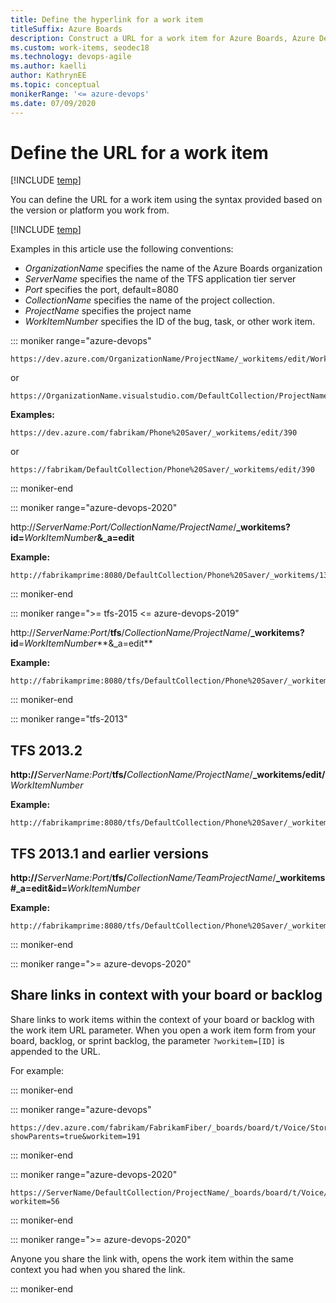 ```yaml
---
title: Define the hyperlink for a work item
titleSuffix: Azure Boards
description: Construct a URL for a work item for Azure Boards, Azure DevOps & TFS
ms.custom: work-items, seodec18
ms.technology: devops-agile   
ms.author: kaelli
author: KathrynEE 
ms.topic: conceptual
monikerRange: '<= azure-devops'   
ms.date: 07/09/2020
---
```



# Define the URL for a work item 

[!INCLUDE [temp](../includes/version-all.md)]

You can define the URL for a work item using the syntax provided based on the version or platform you work from. 

[!INCLUDE [temp](../../includes/version-selector-minimize.md)]

Examples in this article use the following conventions:

- *OrganizationName* specifies the name of the Azure Boards organization  
- *ServerName* specifies the name of the TFS application tier server   
- *Port* specifies the port, default=8080
- *CollectionName* specifies the name of the project collection.
- *ProjectName* specifies the project name
- *WorkItemNumber* specifies the ID of the bug, task, or other work item.
 

::: moniker range="azure-devops"  

```
https://dev.azure.com/OrganizationName/ProjectName/_workitems/edit/WorkItemNumber
```

or

```
https://OrganizationName.visualstudio.com/DefaultCollection/ProjectName/_workitems/edit/WorkItemNumber
```


**Examples:** 

```
https://dev.azure.com/fabrikam/Phone%20Saver/_workitems/edit/390
```  

or

```
https://fabrikam/DefaultCollection/Phone%20Saver/_workitems/edit/390
```  

::: moniker-end  

::: moniker range="azure-devops-2020"  

http://*ServerName:Port/CollectionName/ProjectName*/<b>_workitems?id=</b>*WorkItemNumber*<b>&_a=edit</b>

**Example:** 
```  
http://fabrikamprime:8080/DefaultCollection/Phone%20Saver/_workitems/133&_a=edit
```  

::: moniker-end  


::: moniker range=">= tfs-2015 <= azure-devops-2019"  

http://*ServerName:Port*/**tfs**/*CollectionName/ProjectName*/**_workitems?id**=*WorkItemNumber***&_a=edit** 

**Example:** 
```  
http://fabrikamprime:8080/tfs/DefaultCollection/Phone%20Saver/_workitems/133&_a=edit
```  

::: moniker-end  

::: moniker range="tfs-2013"  

## TFS 2013.2

<b>http://</b>*ServerName:Port*/<b>tfs/</b>*CollectionName/ProjectName*/<b>_workitems/edit/</b>*WorkItemNumber*

**Example:**
```
http://fabrikamprime:8080/tfs/DefaultCollection/Phone%20Saver/_workitems/edit/133
```

## TFS 2013.1 and earlier versions

<b>http://</b>*ServerName:Port*/<b>tfs/</b>*CollectionName/TeamProjectName*/<b>_workitems#_a=edit&id=</b>*WorkItemNumber*  


**Example:**

```
http://fabrikamprime:8080/tfs/DefaultCollection/Phone%20Saver/_workitems#_a=edit&id=133
```


::: moniker-end  




::: moniker range=">= azure-devops-2020"  

## Share links in context with your board or backlog

Share links to work items within the context of your board or backlog with the work item URL parameter. When you open a work item form from your board, backlog, or sprint backlog, the parameter `?workitem=[ID]` is appended to the URL.

For example: 

::: moniker-end  

::: moniker range="azure-devops"  

```
https://dev.azure.com/fabrikam/FabrikamFiber/_boards/board/t/Voice/Stories/?showParents=true&workitem=191
```
::: moniker-end  

::: moniker range="azure-devops-2020"  

```
https://ServerName/DefaultCollection/ProjectName/_boards/board/t/Voice/Stories/?workitem=56
```
::: moniker-end  

::: moniker range=">= azure-devops-2020"  

Anyone you share the link with, opens the work item within the same context you had when you shared the link.


::: moniker-end  


